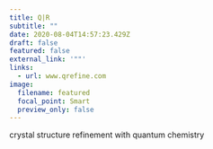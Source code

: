 ```yaml
---
title: Q|R
subtitle: ""
date: 2020-08-04T14:57:23.429Z
draft: false
featured: false
external_link: '""'
links:
  - url: www.qrefine.com
image:
  filename: featured
  focal_point: Smart
  preview_only: false
---
```

crystal structure refinement with quantum chemistry